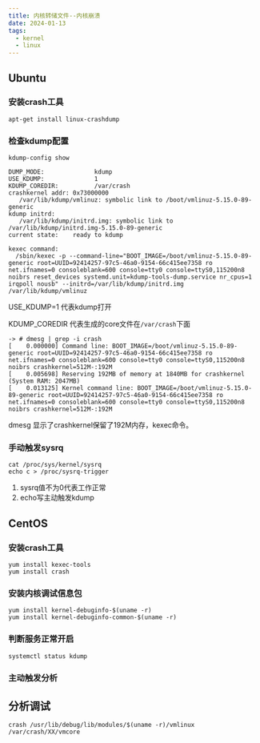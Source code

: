 ```yaml
---
title: 内核转储文件--内核崩溃
date: 2024-01-13
tags:
  - kernel
  - linux
---
```


## Ubuntu

### 安装crash工具
```console
apt-get install linux-crashdump
```

### 检查kdump配置
```console
kdump-config show

DUMP_MODE:              kdump
USE_KDUMP:              1
KDUMP_COREDIR:          /var/crash
crashkernel addr: 0x73000000
   /var/lib/kdump/vmlinuz: symbolic link to /boot/vmlinuz-5.15.0-89-generic
kdump initrd:
   /var/lib/kdump/initrd.img: symbolic link to /var/lib/kdump/initrd.img-5.15.0-89-generic
current state:    ready to kdump

kexec command:
  /sbin/kexec -p --command-line="BOOT_IMAGE=/boot/vmlinuz-5.15.0-89-generic root=UUID=92414257-97c5-46a0-9154-66c415ee7358 ro net.ifnames=0 consoleblank=600 console=tty0 console=ttyS0,115200n8 noibrs reset_devices systemd.unit=kdump-tools-dump.service nr_cpus=1 irqpoll nousb" --initrd=/var/lib/kdump/initrd.img /var/lib/kdump/vmlinuz
```

USE_KDUMP=1 代表kdump打开

KDUMP_COREDIR 代表生成的core文件在`/var/crash`下面

```console
-> # dmesg | grep -i crash
[    0.000000] Command line: BOOT_IMAGE=/boot/vmlinuz-5.15.0-89-generic root=UUID=92414257-97c5-46a0-9154-66c415ee7358 ro net.ifnames=0 consoleblank=600 console=tty0 console=ttyS0,115200n8 noibrs crashkernel=512M-:192M
[    0.005698] Reserving 192MB of memory at 1840MB for crashkernel (System RAM: 2047MB)
[    0.013125] Kernel command line: BOOT_IMAGE=/boot/vmlinuz-5.15.0-89-generic root=UUID=92414257-97c5-46a0-9154-66c415ee7358 ro net.ifnames=0 consoleblank=600 console=tty0 console=ttyS0,115200n8 noibrs crashkernel=512M-:192M
```

dmesg 显示了crashkernel保留了192M内存，kexec命令。

### 手动触发sysrq
```console
cat /proc/sys/kernel/sysrq
echo c > /proc/sysrq-trigger
```

1. sysrq值不为0代表工作正常
2. echo写主动触发kdump

## CentOS

### 安装crash工具
```console
yum install kexec-tools
yum install crash
```

### 安装内核调试信息包
```console
yum install kernel-debuginfo-$(uname -r)
yum install kernel-debuginfo-common-$(uname -r)
```

### 判断服务正常开启
```console
systemctl status kdump
```

### 主动触发分析

## 分析调试
```console
crash /usr/lib/debug/lib/modules/$(uname -r)/vmlinux /var/crash/XX/vmcore
```
